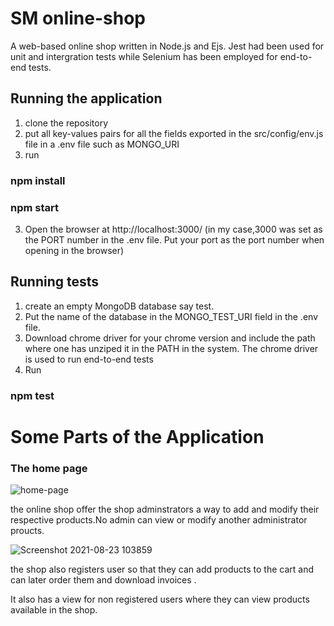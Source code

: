 

# SM online-shop
 A web-based online shop written in Node.js and Ejs.
 Jest had been used for unit and intergration tests while  Selenium has been employed for end-to-end tests.
 
 
 ## Running the  application
 1) clone the repository 
 2) put  all key-values pairs for all the fields exported in the src/config/env.js file  in a .env file such as MONGO_URI
 3) run
### npm install
### npm start
 
 3) Open the browser at http://localhost:3000/ (in my case,3000 was set as the PORT number in the .env file. 
   Put your port as the port number when opening in the browser)
 
 
  ## Running tests
 1) create an empty MongoDB database say test.
 2) Put the name of the database in the MONGO_TEST_URI field in the .env file.
 3) Download chrome driver for your chrome version and include the path 
    where one has unziped it in the PATH in the system. The chrome driver is used to run end-to-end tests
 4) Run
### npm test 
 
# Some Parts of the Application
### The home page
![home-page](https://user-images.githubusercontent.com/55924723/130409303-61e4a3ab-5293-4b72-84ca-1563bb1dc084.png)


 
the online shop offer the shop adminstrators a way to add and modify their respective products.No admin can view or modify another administrator proucts.

![Screenshot 2021-08-23 103859](https://user-images.githubusercontent.com/55924723/130409585-20901831-8e98-4855-aceb-01a374ae00b1.png)


the shop also registers user so that they can add products to the cart and can later order them and download invoices .

It also has a view for non registered users where they can view products available  in the shop.
